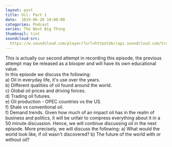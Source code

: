 ```yaml
---
layout: post
title: Oil: Part 1
date:  2019-06-28 10:00:00
categories: Podcast
series: The Next Big Thing
thumbnail: tint
soundcloud-src: 
  https://w.soundcloud.com/player/?url=https%3A//api.soundcloud.com/tracks/645993966&color=%23802177&auto_play=false&hide_related=false&show_comments=true&show_user=true&show_reposts=false&show_teaser=true
---
```

This is actually our second attempt in recording this episode, the previous attempt may be released as a blooper and will have its own educational value.  
In this episode we discuss the following:  
  a) Oil in everyday life, it's use over the years.  
  b) Different qualities of oil found around the world.  
  c) Global oil prices and driving forces.  
  d) Trading oil futures.    
  e) Oil production - OPEC countries vs the US.  
  f) Shale vs conventional oil.  
  f) Demand trends.
Given how much of an impact oil has in the realm of business and politics, it will be unfair to compress everything about it in a 50 minute discussion.
Hence, we will continue discussing oil in the next episode. More precisely, we will discuss the following:
a) What would the world look like, if oil wasn't discovered?
b) The future of the world with or without oil?
